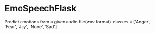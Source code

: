 # EmoSpeechFlask

Predict emotions from a given audio file(wav format). classes = ['Anger', 'Fear', 'Joy', 'None', 'Sad']
